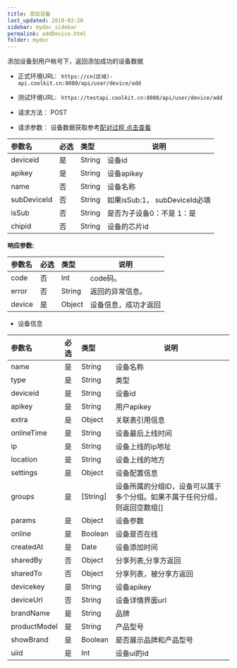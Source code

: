 ```yaml
---
title: 添加设备
last_updated: 2019-03-20
sidebar: mydoc_sidebar
permalink: addDevice.html
folder: mydoc
---
```


添加设备到用户帐号下，返回添加成功的设备数据
- 正式环境URL: ``` https://cn(区域)-api.coolkit.cn:8080/api/user/device/add``` 

- 测试环境URL: ``` https://testapi.coolkit.cn:8080/api/user/device/add``` 

- 请求方法： POST

- 请求参数： 设备数据获取参考[配对过程 点击查看](pair.html)

|参数名|必选|类型|说明|
|:----    |:---|:----- |-----   |
|deviceid     |是  |String | 设备id |
|apikey     |是  |String | 设备apikey |
|name |否  |String | 设备名称 |
|subDeviceId |否  |String | 如果isSub:1， subDeviceId必填 |
|isSub |否  |String | 是否为子设备0：不是   1：是 |
|chipid |否  |String | 设备的芯片id |

**响应参数:**

|参数名|必选|类型|说明|
|:----    |:---|:----- |-----   |
|code |否  |Int | code码。  |
|error |否  |String | 返回的异常信息。  |
|device |是  |Object | 设备信息，成功才返回  |

- 设备信息

|参数名|必选|类型|说明|
|:----    |:---|:----- |-----   |
|name |是  |String | 设备名称  |
|type |是  |String | 类型  |
|deviceid |是  |String | 设备id  |
|apikey |是  |String | 用户apikey  |
|extra |是  |Object | 关联表引用信息  |
|onlineTime |是  |String | 设备最后上线时间  |
|ip |是  |String | 设备上线的ip地址  |
|location |是  |String | 设备上线的地方  |
|settings |是  |Object | 设备配置信息  |
|groups |是  | [String] | 设备所属的分组ID，设备可以属于多个分组。如果不属于任何分组，则返回空数组[]  |
|params |是  |Object | 设备参数  |
|online |是  |Boolean | 设备是否在线  |
|createdAt |是  |Date | 设备添加时间  |
|sharedBy |否  |Object | 分享列表,分享方返回  |
|sharedTo |否  |Object | 分享列表，被分享方返回  |
|devicekey |是  |String | 设备apikey  |
|deviceUrl |否  |String | 设备详情界面url  |
|brandName |是  |String | 品牌  |
|productModel |是  |String | 产品型号  |
|showBrand |是  |Boolean | 是否展示品牌和产品型号  |
|uiid |是  | Int | 设备ui的id  |



